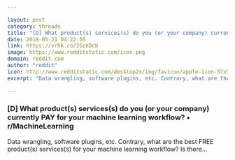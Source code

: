 ```yaml
---

layout: post
category: threads
title: "[D] What product(s) services(s) do you (or your company) currently PAY for your machine learning workflow?"
date: 2018-05-21 04:22:55
link: https://vrhk.co/2GznDcb
image: https://www.redditstatic.com/icon.png
domain: reddit.com
author: "reddit"
icon: http://www.redditstatic.com/desktop2x/img/favicon/apple-icon-57x57.png
excerpt: "Data wrangling, software plugins, etc. Contrary, what are the best FREE product\(s\) services\(s\) for your machine learning workflow? Is there..."

---
```


### [D] What product(s) services(s) do you (or your company) currently PAY for your machine learning workflow? • r/MachineLearning

Data wrangling, software plugins, etc. Contrary, what are the best FREE product\(s\) services\(s\) for your machine learning workflow? Is there...